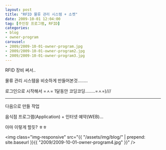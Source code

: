 ```yaml
---
layout: post
title: "RFID 물류 관리 시스템 + 소켓"
date: 2009-10-01 12:04:00
tag: [주인장 프로그램, RFID]
categories:
- blog
- owner-program
carousel:
- 2009/2009-10-01-owner-program.jpg
- 2009/2009-10-01-owner-program2.jpg
- 2009/2009-10-01-owner-program3.jpg
---
```


RFID 장비 써서..

물류 관리 시스템을 비슷하게 만들어본것........

로그인으로 시작해서 =ㅅ= 1달동안 코딩코딩........=ㅅ=)///

<!--more-->

- - -

다음으로 만들 작업

음식점 프로그램(Application) + 인터넷 예약(WEB)...

아마 이렇게 할듯? ㅎㅎ

<img class="img-responsive" src="{{ "/assets/img/blog/" | prepend: site.baseurl }}{{ "2009/2009-10-01-owner-program4.jpg" }}" />